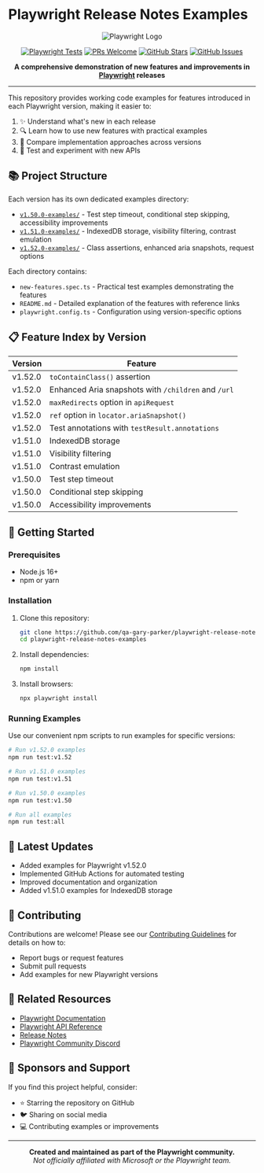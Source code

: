 # Playwright Release Notes Examples

<div align="center">

![Playwright Logo](https://playwright.dev/img/playwright-logo.svg)

[![Playwright Tests](https://github.com/qa-gary-parker/playwright-release-notes-examples/actions/workflows/playwright.yml/badge.svg)](https://github.com/qa-gary-parker/playwright-release-notes-examples/actions/workflows/playwright.yml)
[![PRs Welcome](https://img.shields.io/badge/PRs-welcome-brightgreen.svg)](https://makeapullrequest.com)
[![GitHub Stars](https://img.shields.io/github/stars/qa-gary-parker/playwright-release-notes-examples.svg)](https://github.com/qa-gary-parker/playwright-release-notes-examples/stargazers)
[![GitHub Issues](https://img.shields.io/github/issues/qa-gary-parker/playwright-release-notes-examples.svg)](https://github.com/qa-gary-parker/playwright-release-notes-examples/issues)

**A comprehensive demonstration of new features and improvements in [Playwright](https://playwright.dev) releases**

</div>

---

This repository provides working code examples for features introduced in each Playwright version, making it easier to:

1. ✨ Understand what's new in each release
2. 🔍 Learn how to use new features with practical examples
3. 🧪 Compare implementation approaches across versions
4. 🚀 Test and experiment with new APIs

## 📚 Project Structure

Each version has its own dedicated examples directory:

- [`v1.50.0-examples/`](./v1.50.0-examples/) - Test step timeout, conditional step skipping, accessibility improvements
- [`v1.51.0-examples/`](./v1.51.0-examples/) - IndexedDB storage, visibility filtering, contrast emulation 
- [`v1.52.0-examples/`](./v1.52.0-examples/) - Class assertions, enhanced aria snapshots, request options

Each directory contains:
- `new-features.spec.ts` - Practical test examples demonstrating the features
- `README.md` - Detailed explanation of the features with reference links
- `playwright.config.ts` - Configuration using version-specific options

## 📋 Feature Index by Version

| Version | Feature |
|---------|---------|
| v1.52.0 | `toContainClass()` assertion |
| v1.52.0 | Enhanced Aria snapshots with `/children` and `/url` |
| v1.52.0 | `maxRedirects` option in `apiRequest` |
| v1.52.0 | `ref` option in `locator.ariaSnapshot()` |
| v1.52.0 | Test annotations with `testResult.annotations` |
| v1.51.0 | IndexedDB storage |
| v1.51.0 | Visibility filtering |
| v1.51.0 | Contrast emulation |
| v1.50.0 | Test step timeout |
| v1.50.0 | Conditional step skipping |
| v1.50.0 | Accessibility improvements |

## 🚀 Getting Started

### Prerequisites

- Node.js 16+
- npm or yarn

### Installation

1. Clone this repository:
   ```bash
   git clone https://github.com/qa-gary-parker/playwright-release-notes-examples.git
   cd playwright-release-notes-examples
   ```

2. Install dependencies:
   ```bash
   npm install
   ```

3. Install browsers:
   ```bash
   npx playwright install
   ```

### Running Examples

Use our convenient npm scripts to run examples for specific versions:

```bash
# Run v1.52.0 examples
npm run test:v1.52

# Run v1.51.0 examples
npm run test:v1.51

# Run v1.50.0 examples
npm run test:v1.50

# Run all examples
npm run test:all
```

## 🔄 Latest Updates

- Added examples for Playwright v1.52.0
- Implemented GitHub Actions for automated testing
- Improved documentation and organization
- Added v1.51.0 examples for IndexedDB storage

## 🤝 Contributing

Contributions are welcome! Please see our [Contributing Guidelines](CONTRIBUTING.md) for details on how to:

- Report bugs or request features
- Submit pull requests
- Add examples for new Playwright versions

## 🌟 Related Resources

- [Playwright Documentation](https://playwright.dev/docs/intro)
- [Playwright API Reference](https://playwright.dev/docs/api/class-playwright)
- [Release Notes](https://playwright.dev/docs/release-notes)
- [Playwright Community Discord](https://playwright.dev/community/welcome)

## 💖 Sponsors and Support

If you find this project helpful, consider:

- ⭐ Starring the repository on GitHub
- 🐦 Sharing on social media
- 💻 Contributing examples or improvements

---

<div align="center">

**Created and maintained as part of the Playwright community.**  
*Not officially affiliated with Microsoft or the Playwright team.*

</div> 